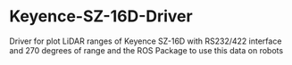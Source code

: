 # Keyence-SZ-16D-Driver
Driver for plot LiDAR ranges of Keyence SZ-16D with RS232/422 interface and 270 degrees of range and the ROS Package to use this data on robots 
